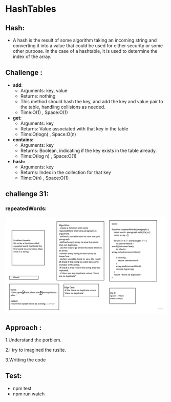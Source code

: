 # HashTables

## Hash:
 -  A hash is the result of some  algorithm taking an incoming string and converting it into a value that could be used for either security or some other purpose. In the case of a hashtable, it is used to determine the index of the array.


## Challenge :

   - **add**:
      - Arguments: key, value
      - Returns: nothing
      - This method should hash the key, and add the key and value pair to the table, handling collisions as needed.
      - Time:O(1) , Space:O(1)
   - **get:**
     - Arguments: key
     - Returns: Value associated with that key in the table
     - Time:O(logn) , Space:O(n)
   - **contains:**
     - Arguments: key
     - Returns: Boolean, indicating if the key exists in the table already.
     - Time:O(log n) , Space:O(1)
   - **hash:**
     - Arguments: key
     - Returns: Index in the collection for that key
     - Time:O(n) , Space:O(1)



## challenge 31:
### repeatedWords:

![m](repeat.jpg)

## Approach :
1.Understand the porblem.

2.I try to imagined the ruslte.

3.Writting the code


## Test:
  - npm test
  - npm run watch